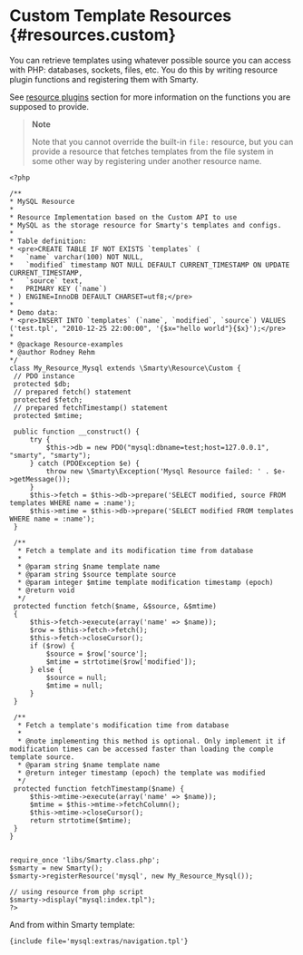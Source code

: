 Custom Template Resources {#resources.custom}
=========================

You can retrieve templates using whatever possible source you can access
with PHP: databases, sockets, files, etc. You do this by writing
resource plugin functions and registering them with Smarty.

See [resource plugins](#plugins.resources) section for more information
on the functions you are supposed to provide.

> **Note**
>
> Note that you cannot override the built-in `file:` resource, but you
> can provide a resource that fetches templates from the file system in
> some other way by registering under another resource name.


    <?php

    /**
    * MySQL Resource
    *
    * Resource Implementation based on the Custom API to use
    * MySQL as the storage resource for Smarty's templates and configs.
    *
    * Table definition:
    * <pre>CREATE TABLE IF NOT EXISTS `templates` (
    *   `name` varchar(100) NOT NULL,
    *   `modified` timestamp NOT NULL DEFAULT CURRENT_TIMESTAMP ON UPDATE CURRENT_TIMESTAMP,
    *   `source` text,
    *   PRIMARY KEY (`name`)
    * ) ENGINE=InnoDB DEFAULT CHARSET=utf8;</pre>
    *
    * Demo data:
    * <pre>INSERT INTO `templates` (`name`, `modified`, `source`) VALUES ('test.tpl', "2010-12-25 22:00:00", '{$x="hello world"}{$x}');</pre>
    *
    * @package Resource-examples
    * @author Rodney Rehm
    */
    class My_Resource_Mysql extends \Smarty\Resource\Custom {
     // PDO instance
     protected $db;
     // prepared fetch() statement
     protected $fetch;
     // prepared fetchTimestamp() statement
     protected $mtime;

     public function __construct() {
         try {
             $this->db = new PDO("mysql:dbname=test;host=127.0.0.1", "smarty", "smarty");
         } catch (PDOException $e) {
             throw new \Smarty\Exception('Mysql Resource failed: ' . $e->getMessage());
         }
         $this->fetch = $this->db->prepare('SELECT modified, source FROM templates WHERE name = :name');
         $this->mtime = $this->db->prepare('SELECT modified FROM templates WHERE name = :name');
     }
     
     /**
      * Fetch a template and its modification time from database
      *
      * @param string $name template name
      * @param string $source template source
      * @param integer $mtime template modification timestamp (epoch)
      * @return void
      */
     protected function fetch($name, &$source, &$mtime)
     {
         $this->fetch->execute(array('name' => $name));
         $row = $this->fetch->fetch();
         $this->fetch->closeCursor();
         if ($row) {
             $source = $row['source'];
             $mtime = strtotime($row['modified']);
         } else {
             $source = null;
             $mtime = null;
         }
     }
     
     /**
      * Fetch a template's modification time from database
      *
      * @note implementing this method is optional. Only implement it if modification times can be accessed faster than loading the comple template source.
      * @param string $name template name
      * @return integer timestamp (epoch) the template was modified
      */
     protected function fetchTimestamp($name) {
         $this->mtime->execute(array('name' => $name));
         $mtime = $this->mtime->fetchColumn();
         $this->mtime->closeCursor();
         return strtotime($mtime);
     }
    }


    require_once 'libs/Smarty.class.php';
    $smarty = new Smarty();
    $smarty->registerResource('mysql', new My_Resource_Mysql());

    // using resource from php script
    $smarty->display("mysql:index.tpl");
    ?>

      

And from within Smarty template:


    {include file='mysql:extras/navigation.tpl'}

      
